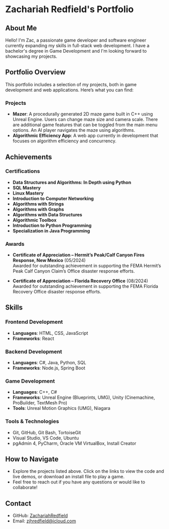 # Zachariah Redfield's Portfolio

## About Me
Hello! I'm Zac, a passionate game developer and software engineer currently expanding my skills in full-stack web development. I have a bachelor's degree in Game Development and I'm looking forward to showcasing my projects.

## Portfolio Overview
This portfolio includes a selection of my projects, both in game development and web applications. Here’s what you can find:

### Projects
- **Mazer**: A procedurally generated 2D maze game built in C++ using Unreal Engine. Users can change maze size and camera scale. There are additional game features that can be toggled from the main menu options. An AI player navigates the maze using algorithms.
- **Algorithmic Efficiency App**: A web app currently in development that focuses on algorithm efficiency and concurrency.

## Achievements

### Certifications
- **Data Structures and Algorithms: In Depth using Python**
- **SQL Mastery**
- **Linux Mastery**
- **Introduction to Computer Networking**
- **Algorithms with Strings**
- **Algorithms with Graphs**
- **Algorithms with Data Structures**
- **Algorithmic Toolbox**
- **Introduction to Python Programming**
- **Specialization in Java Programming**

### Awards
- **Certificate of Appreciation – Hermit’s Peak/Calf Canyon Fires Response, New Mexico** (05/2024)  
  Awarded for outstanding achievement in supporting the FEMA Hermit’s Peak Calf Canyon Claim’s Office disaster response efforts.
  
- **Certificate of Appreciation – Florida Recovery Office** (08/2024)  
  Awarded for outstanding achievement in supporting the FEMA Florida Recovery Office disaster response efforts.

## Skills

### Frontend Development
- **Languages**: HTML, CSS, JavaScript
- **Frameworks**: React

### Backend Development
- **Languages**: C#, Java, Python, SQL
- **Frameworks**: Node.js, Spring Boot

### Game Development
- **Languages**: C++, C#
- **Frameworks**: Unreal Engine (Blueprints, UMG), Unity (Cinemachine, ProBuilder, TextMesh Pro)
- **Tools**: Unreal Motion Graphics (UMG), Niagara

### Tools & Technologies
- Git, GitHub, Git Bash, TortoiseGit
- Visual Studio, VS Code, Ubuntu
- pgAdmin 4, PyCharm, Oracle VM VirtualBox, Install Creator

## How to Navigate
- Explore the projects listed above. Click on the links to view the code and live demos, or download an install file to play a game.
- Feel free to reach out if you have any questions or would like to collaborate!

## Contact
- GitHub: [ZachariahRedfield](https://github.com/ZachariahRedfield)
- Email: zjhredfield@icloud.com
